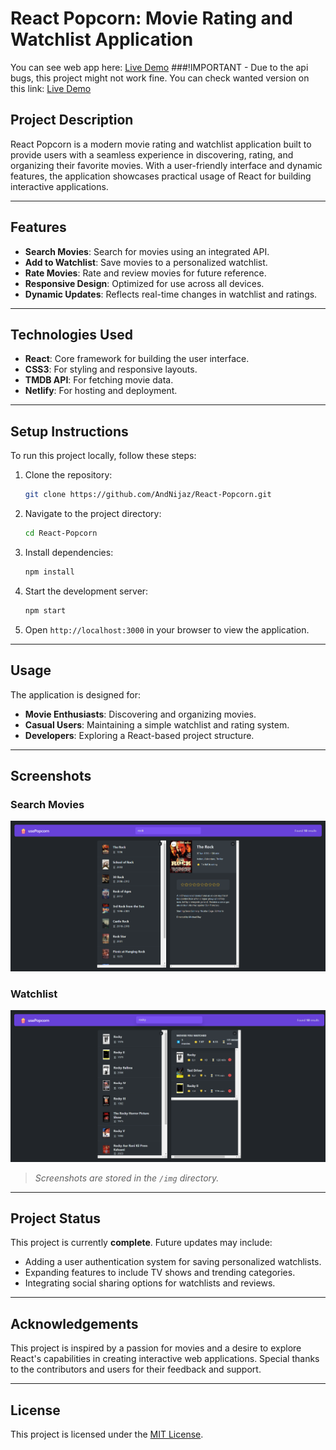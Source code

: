 # React Popcorn: Movie Rating and Watchlist Application

You can see web app here: [Live Demo](https://npopcoorn.netlify.app/) 
###!IMPORTANT - Due to the api bugs, this project might not work fine. You can check wanted version on this link: [Live Demo](https://usepopcorn.netlify.app/)

## Project Description
React Popcorn is a modern movie rating and watchlist application built to provide users with a seamless experience in discovering, rating, and organizing their favorite movies. With a user-friendly interface and dynamic features, the application showcases practical usage of React for building interactive applications.

---

## Features
- **Search Movies**: Search for movies using an integrated API.
- **Add to Watchlist**: Save movies to a personalized watchlist.
- **Rate Movies**: Rate and review movies for future reference.
- **Responsive Design**: Optimized for use across all devices.
- **Dynamic Updates**: Reflects real-time changes in watchlist and ratings.

---

## Technologies Used
- **React**: Core framework for building the user interface.
- **CSS3**: For styling and responsive layouts.
- **TMDB API**: For fetching movie data.
- **Netlify**: For hosting and deployment.

---

## Setup Instructions
To run this project locally, follow these steps:

1. Clone the repository:

   ```bash
   git clone https://github.com/AndNijaz/React-Popcorn.git
   ```

2. Navigate to the project directory:

   ```bash
   cd React-Popcorn
   ```

3. Install dependencies:

   ```bash
   npm install
   ```

4. Start the development server:

   ```bash
   npm start
   ```

5. Open `http://localhost:3000` in your browser to view the application.

---

## Usage
The application is designed for:
- **Movie Enthusiasts**: Discovering and organizing movies.
- **Casual Users**: Maintaining a simple watchlist and rating system.
- **Developers**: Exploring a React-based project structure.

---

## Screenshots

### Search Movies
![Search Movies](img/dashboard.png)

### Watchlist
![Watchlist](img/liked-movies.png)

> *Screenshots are stored in the `/img` directory.*

---

## Project Status
This project is currently **complete**. Future updates may include:
- Adding a user authentication system for saving personalized watchlists.
- Expanding features to include TV shows and trending categories.
- Integrating social sharing options for watchlists and reviews.

---

## Acknowledgements
This project is inspired by a passion for movies and a desire to explore React's capabilities in creating interactive web applications. Special thanks to the contributors and users for their feedback and support.

---

## License
This project is licensed under the [MIT License](LICENSE).
